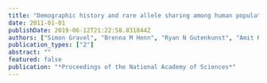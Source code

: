 ```yaml
---
title: "Demographic history and rare allele sharing among human populations"
date: 2011-01-01
publishDate: 2019-06-12T21:22:58.831844Z
authors: ["Simon Gravel", "Brenna M Henn", "Ryan N Gutenkunst", "Amit R Indap", "Gabor T Marth", "Andrew G Clark", "Fuli Yu", "Richard A Gibbs", "Carlos D Bustamante", "1000 Genomes Project", " others"]
publication_types: ["2"]
abstract: ""
featured: false
publication: "*Proceedings of the National Academy of Sciences*"
---
```


